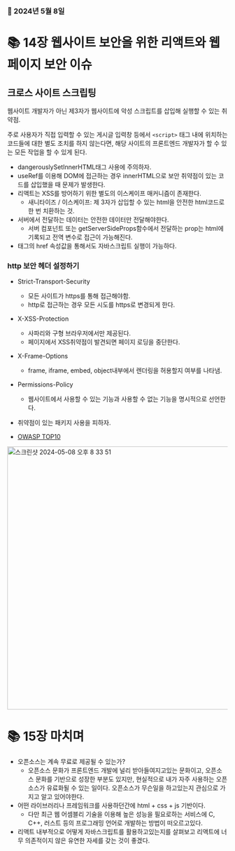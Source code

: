 ### 📅 2024년 5월 8일

# 📚 14장 웹사이트 보안을 위한 리액트와 웹페이지 보안 이슈

## 크로스 사이트 스크립팅

웹사이트 개발자가 아닌 제3자가 웹사이트에 악성 스크립트를 삽입해 실행할 수 있는 취약점.

주로 사용자가 직접 입력할 수 있는 게시글 입력창 등에서 `<script>` 태그 내에 위치하는 코드들에 대한 별도 조치를 하지 않는다면, 해당 사이트의 프론트엔드 개발자가 할 수 있는 모든 작업을 할 수 있게 된다.

- dangerouslySetInnerHTML태그 사용에 주의하자.
- useRef를 이용해 DOM에 접근하는 경우 innerHTML으로 보안 취약점이 있는 코드를 삽입했을 때 문제가 발생한다.
- 리액트는 XSS를 방어하기 위한 별도의 이스케이프 매커니즘이 존재한다.
    - 새니타이즈 / 이스케이프: 제 3자가 삽입할 수 있는 html을 안전한 html코드로 한 번 치환하는 것.
- 서버에서 전달하는 데이터는 안전한 데이터만 전달해야한다.
    - 서버 컴포넌트 또는 getServerSideProps함수에서 전달하는 prop는 html에 기록되고 전역 변수로 접근이 가능해진다.
- <a> 태그의 href 속성값을 통해서도 자바스크립트 실행이 가능하다.

### http 보안 헤더 설정하기

- Strict-Transport-Security
    - 모든 사이트가 https를 통해 접근해야함.
    - http로 접근하는 경우 모든 시도를 https로 변경되게 한다.
- X-XSS-Protection
    - 사파리와 구형 브라우저에서만 제공된다.
    - 페이지에서 XSS취약점이 발견되면 페이지 로딩을 중단한다.
- X-Frame-Options
    - frame, iframe, embed, object내부에서 렌더링을 허용할지 여부를 나타냄.
- Permissions-Policy
    - 웹사이트에서 사용할 수 있는 기능과 사용할 수 없는 기능을 명시적으로 선언한다.

- 취약점이 있는 패키지 사용을 피하자.
- [OWASP TOP10](https://owasp.org/www-project-top-ten/)

<img width="600" alt="스크린샷 2024-05-08 오후 8 33 51" src="https://github.com/ianlee92/react-deep-dive-study/assets/43979066/fe44bce4-e64d-474b-8ccb-82f11399c255">


# 📚 15장 마치며

- 오픈소스는 계속 무료로 제공될 수 있는가?
  - 오픈소스 문화가 프론트엔드 개발에 널리 받아들여지고있는 문화이고, 오픈소스 문화를 기반으로 성장한 부분도 있지만, 현실적으로 내가 자주 사용하는 오픈소스가 유료화될 수 있는 일이다. 오픈소스가 무슨일을 하고있는지 관심으로 가지고 알고 있어야한다.
- 어떤 라이브러리나 프레임워크를 사용하던간에 html + css + js 기반이다.
  - 다만 최근 웹 어셈블리 기술을 이용해 높은 성능을 필요로하는 서비스에 C, C++, 러스트 등의 프로그래밍 언어로 개발하는 방법이 떠오르고있다.
- 리액트 내부적으로 어떻게 자바스크립트를 활용하고있는지를 살펴보고 리액트에 너무 의존적이지 않은 유연한 자세를 갖는 것이 좋겠다.

